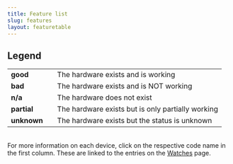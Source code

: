 ```yaml
---
title: Feature list
slug: features
layout: featuretable
---
```


<h2>Legend</h2>
<table>
<tr><td class="name-col"><b>good</b></td><td class="legend-col good" /><td>The hardware exists and is working</td></tr>
<tr><td class="name-col"><b>bad</b></td><td class="legend-col bad" /><td>The hardware exists and is NOT working</td></tr>
<tr><td class="name-col"><b>n/a</b></td><td class="legend-col na"/ ><td>The hardware does not exist</td></tr>
<tr><td class="name-col"><b>partial</b></td><td class="legend-col partial" /><td>The hardware exists but is only partially working</td></tr>
<tr><td class="name-col"><b>unknown</b></td></td><td class="legend-col unknown" /><td>The hardware exists but the status is unknown</tr>
</table>

<br/>
For more information on each device, click on the respective code name in the first column. These are linked to the entries on the <a href="{{rel 'watches'}}">Watches</a> page.
